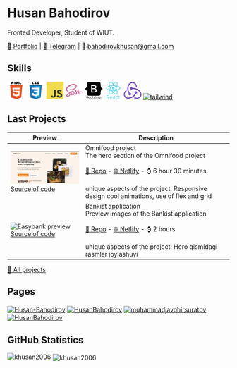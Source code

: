 # Husan Bahodirov

Fronted Developer, Student of WIUT.

[💼 Portfolio](https://frontendtester.uz) | [💬 Telegram](https://t.me/Husanbahodirov) | 📧 bahodirovkhusan@gmail.com


## Skills

<p align="left">
  <a href="https://www.w3.org/html/" target="_blank" rel="noreferrer"><img src="https://raw.githubusercontent.com/devicons/devicon/master/icons/html5/html5-original-wordmark.svg" alt="html5" width="40" height="40"/></a>
  <a href="https://www.w3schools.com/css/" target="_blank" rel="noreferrer"><img src="https://raw.githubusercontent.com/devicons/devicon/master/icons/css3/css3-original-wordmark.svg" alt="css3" width="40" height="40"/></a>
  <a href="https://developer.mozilla.org/en-US/docs/Web/JavaScript" target="_blank" rel="noreferrer"><img src="https://raw.githubusercontent.com/devicons/devicon/master/icons/javascript/javascript-original.svg" alt="javascript" width="40" height="40"/></a>
  <a href="https://sass-lang.com" target="_blank" rel="noreferrer"><img src="https://raw.githubusercontent.com/devicons/devicon/master/icons/sass/sass-original.svg" alt="sass" width="40" height="40"/></a>
  <a href="https://getbootstrap.com" target="_blank" rel="noreferrer"><img src="https://raw.githubusercontent.com/devicons/devicon/master/icons/bootstrap/bootstrap-plain-wordmark.svg" alt="bootstrap" width="40" height="40"/></a>
  <a href="https://reactjs.org/" target="_blank" rel="noreferrer"><img src="https://raw.githubusercontent.com/devicons/devicon/master/icons/react/react-original-wordmark.svg" alt="react" width="40" height="40"/></a>
  <a href="https://redux.js.org" target="_blank" rel="noreferrer"><img src="https://raw.githubusercontent.com/devicons/devicon/master/icons/redux/redux-original.svg" alt="redux" width="40" height="40"/></a>
  <a href="https://tailwindcss.com/" target="_blank" rel="noreferrer"><img src="https://www.vectorlogo.zone/logos/tailwindcss/tailwindcss-icon.svg" alt="tailwind" width="40" height="40"/></a>
</p>


## Last Projects

| Preview | Description |
|---|---|
| <img src="https://raw.githubusercontent.com/khusan2006/Omnifood/main/img/preview.jpg" alt="Ecommerce product page preview" width="250"/><br>[Source of code](https://github.com/khusan2006/Omnifood) | Omnifood project <br>The hero section of the Omnifood project <br><br> <a href="https://github.com/khusan2006/Omnifood">🧾 Repo</a> - <a href="https://husan-omnifood.netlify.app" target="_blank">🌐 Netlify</a> - ⌚️ 6 hour 30 minutes<br><br> unique aspects of the project: Responsive design cool animations, use of flex and grid |
| <img src="https://res.cloudinary.com/dz209s6jk/image/upload/q_auto,w_700/Challenges/o4iyywkwjc31epcmsmyo.jpg" alt="Easybank preview" width="250"/><br>[Source of code](https://www.frontendmentor.io/challenges/easybank-landing-page-WaUhkoDN) | Bankist application <br>Preview images of the Bankist application<br><br> <a href="https://github.com/frontendtester/easybank">🧾 Repo</a> - <a href="https://mjb-easybank.netlify.app/" target="_blank">🌐 Netlify</a> - ⌚️ 2 hours<br><br> unique aspects of the project: Hero qismidagi rasmlar joylashuvi |

<a href="https://frontendtester.uz" target="_blank">💼 All projects</a>


## Pages

<p align="left">
<a href="https://linkedin.com/in/husan-bahodirov-908401245" target="blank"><img align="center" src="https://raw.githubusercontent.com/rahuldkjain/github-profile-readme-generator/master/src/images/icons/Social/linked-in-alt.svg" alt="Husan-Bahodirov" height="30" width="40" /></a>
<a href="https://fb.com/muhammadjavohir" target="blank"><img align="center" src="https://raw.githubusercontent.com/rahuldkjain/github-profile-readme-generator/master/src/images/icons/Social/facebook.svg" alt="HusanBahodirov" height="30" width="40" /></a>
<a href="https://instagram.com/hbahodirov" target="blank"><img align="center" src="https://raw.githubusercontent.com/rahuldkjain/github-profile-readme-generator/master/src/images/icons/Social/instagram.svg" alt="muhammadjavohirsuratov" height="30" width="40" /></a>
<a href="https://instagram.com/hbahodirov" target="blank"><img align="center" src="https://raw.githubusercontent.com/rahuldkjain/github-profile-readme-generator/master/src/images/icons/Social/twitter.svg" alt="HusanBahodirov" height="30" width="40" /></a>

</p>

## GitHub Statistics
<p><img align="left" src="https://github-readme-stats.vercel.app/api/top-langs?username=khusan2006&show_icons=true&locale=en&layout=compact" alt="khusan2006" /></p>

<p>&nbsp;<img align="center" src="https://github-readme-stats.vercel.app/api?username=khusan2006&show_icons=true&locale=en" alt="khusan2006" /></p>
